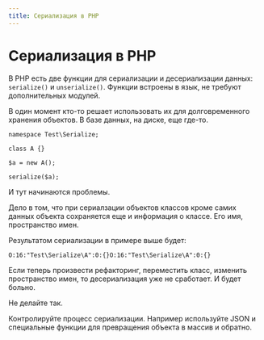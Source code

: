 ```yaml
---
title: Сериализация в PHP
---
```


# Сериализация в PHP

В PHP есть две функции для сериализации и десериализации данных: `serialize()` и `unserialize()`.
Функции встроены в язык, не требуют дополнительных модулей.

В один момент кто-то решает использовать их для долговременного хранения объектов. 
В базе данных, на диске, еще где-то.

```
namespace Test\Serialize;

class A {}

$a = new A();

serialize($a);
```

И тут начинаются проблемы.

Дело в том, что при сериалзации объектов классов кроме самих данных объекта сохраняется еще и информация о классе.
Его имя, пространство имен.

Результатом сериализации в примере выше будет:

```
O:16:"Test\Serialize\A":0:{}O:16:"Test\Serialize\A":0:{}
```

Если теперь произвести рефакторинг, переместить класс, изменить пространство имен, то десериализация уже не сработает.
И будет больно.

Не делайте так.

Контролируйте процесс сериализации. Например используйте JSON и специальные 
функции для превращения объекта в массив и обратно.
